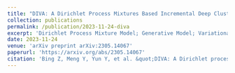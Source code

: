 ```yaml
---
title: "DIVA: A Dirichlet Process Mixtures Based Incremental Deep Clustering Algorithm via Variational Auto-Encoder"
collection: publications
permalink: /publication/2023-11-24-diva
excerpt: 'Dirichlet Process Mixture Model; Generative Model; Variational Auto-Encoder; Incremental representation learning'
date: 2023-11-24
venue: 'arXiv preprint arXiv:2305.14067'
paperurl: 'https://arxiv.org/abs/2305.14067'
citation: 'Bing Z, Meng Y, Yun Y, et al. &quot;DIVA: A Dirichlet process mixtures based incremental deep clustering algorithm via variational auto-encoder[J].&quot; <i>arXiv preprint arXiv:2305.14067</i>. (2023)'
---
```

